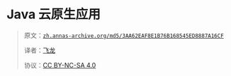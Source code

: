 # Java 云原生应用

> 原文：[`zh.annas-archive.org/md5/3AA62EAF8E1B76B168545ED8887A16CF`](https://zh.annas-archive.org/md5/3AA62EAF8E1B76B168545ED8887A16CF)
> 
> 译者：[飞龙](https://github.com/wizardforcel)
> 
> 协议：[CC BY-NC-SA 4.0](http://creativecommons.org/licenses/by-nc-sa/4.0/)
